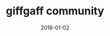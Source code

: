 ---
layout: site
title: "giffgaff community"
date: 2018-01-02
categories: [community]
version: 1.4.8
major: 1
minor: 4
patch: 8
slug: giffgaff-community
link: https://community.giffgaff.com/
permalink: /sites/:slug
---